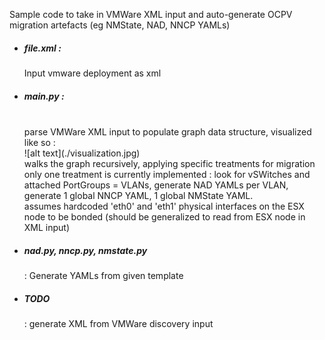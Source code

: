 Sample code to take in VMWare XML input and auto-generate OCPV migration artefacts (eg NMState, NAD, NNCP YAMLs)
<ul>
<li>
  <h5>file.xml :</h5> Input vmware deployment as xml
</li>

<li>
<h5>main.py :</h5>
<br> parse VMWare XML input to populate graph data structure, visualized like so :
<br>![alt text](./visualization.jpg)
<br>walks the graph recursively, applying specific treatments for migration
<br>only one treatment is currently implemented : look for vSWitches and attached PortGroups = VLANs, generate NAD YAMLs per VLAN, generate 1 global NNCP YAML, 1 global NMState YAML.
<br>assumes hardcoded 'eth0' and 'eth1' physical interfaces on the ESX node to be bonded (should be generalized to read from ESX node in XML input) 
</li>

<li>
  <h5>nad.py, nncp.py, nmstate.py</h5> : Generate YAMLs from given template 
</li>
<li>
  <h5>TODO </h5> : generate XML from VMWare discovery input
</li>

</ul>
